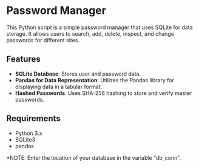 # Password Manager

This Python script is a simple password manager that uses SQLite for data storage. It allows users to search, add, delete, inspect, and change passwords for different sites.

## Features

- **SQLite Database**: Stores user and password data.
- **Pandas for Data Representation**: Utilizes the Pandas library for displaying data in a tabular format.
- **Hashed Passwords**: Uses SHA-256 hashing to store and verify master passwords.

## Requirements

- Python 3.x
- SQLite3
- pandas

*NOTE: Enter the location of your database in the variable "db_conn".
